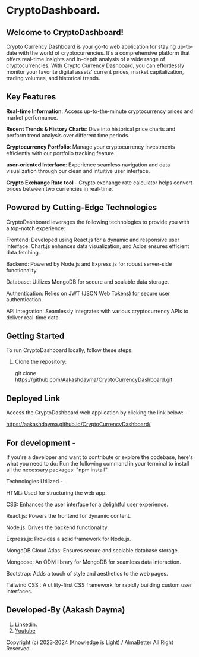 # CryptoDashboard.

## Welcome to CryptoDashboard!

Crypto Currency Dashboard is your go-to web application for staying up-to-date with the world of cryptocurrencies. It's a comprehensive platform that offers real-time insights and in-depth analysis of a wide range of cryptocurrencies. With Crypto Currency Dashboard, you can effortlessly monitor your favorite digital assets' current prices, market capitalization, trading volumes, and historical trends.

## Key Features

**Real-time Information**: Access up-to-the-minute cryptocurrency prices and market performance.

**Recent Trends & History Charts**: Dive into historical price charts and perform trend analysis over different time periods.

**Cryptocurrency Portfolio**: Manage your cryptocurrency investments efficiently with our portfolio tracking feature.

**user-oriented Interface**: Experience seamless navigation and data visualization through our clean and intuitive user interface.

**Crypto Exchange Rate tool** - Crypto exchange rate calculator helps convert prices between two currencies in real-time.

## Powered by Cutting-Edge Technologies
CryptoDashboard leverages the following technologies to provide you with a top-notch experience:

Frontend: Developed using React.js for a dynamic and responsive user interface. Chart.js enhances data visualization, and Axios ensures efficient data fetching.

Backend: Powered by Node.js and Express.js for robust server-side functionality.

Database: Utilizes MongoDB for secure and scalable data storage.

Authentication: Relies on JWT (JSON Web Tokens) for secure user authentication.

API Integration: Seamlessly integrates with various cryptocurrency APIs to deliver real-time data.


## Getting Started

To run CryptoDashboard locally, follow these steps:

1. Clone the repository:

   git clone https://github.com/Aakashdayma/CryptoCurrencyDashboard.git

## Deployed Link

Access the CryptoDashboard web application by clicking the link below: -

https://aakashdayma.github.io/CryptoCurrencyDashboard/

## For development -
If you're a developer and want to contribute or explore the codebase, here's what you need to do:
Run the following command in your terminal to install all the necessary packages:
 "npm install".

Technologies Utilized -

HTML: Used for structuring the web app.

CSS: Enhances the user interface for a delightful user experience.

React.js: Powers the frontend for dynamic content.

Node.js: Drives the backend functionality.

Express.js: Provides a solid framework for Node.js.

MongoDB Cloud Atlas: Ensures secure and scalable database storage.

Mongoose: An ODM library for MongoDB for seamless data interaction.

Bootstrap: Adds a touch of style and aesthetics to the web pages.

Tailwind CSS : A utility-first CSS framework for rapidly building custom user interfaces.

## Developed-By (Aakash Dayma)
1. [Linkedin](https://www.linkedin.com/in/aakash-dayma-9990/).
2. [Youtube](https://www.youtube.com/channel/UCByAARH9-KcXp2cejPw4ljg)

Copyright (c) 2023-2024 (Knowledge is Light) / AlmaBetter All Right Reserved.

